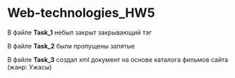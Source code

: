# Web-technologies_HW5

В файле **Task_1** небыл закрыт закрывающий тэг </req> 

В файле **Task_2** были пропущены запятые

В файле **Task_3** cоздал xml документ на основе каталога фильмов сайта (жанр: Ужасы)
